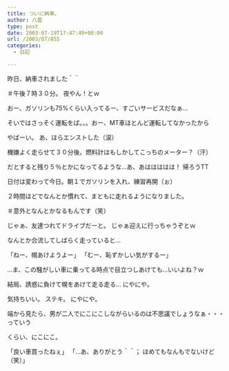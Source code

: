 ```yaml
---
title: ついに納車。
author: 八雲
type: post
date: 2003-07-19T17:47:49+00:00
url: /2003/07/855
categories:
  - 日記

---
```

昨日、納車されました＾＾
  
＃午後７時３０分。 夜やん！とｗ
  
おー、ガソリンも75%くらい入ってるー、すごいサービスだなぁ…
  
そいではさっそく運転をば。。。おー、MT車ほとんど運転してなかったから
  
やばーい。 あ、ほらエンストした（涙）
  
機嫌よく走らせて３０分後。燃料計はもしかしてこっちのメーター？（汗）
  
だとすると残り５％とかになってるような…あ、あははははは！ 帰ろうTT

日付は変わって今日。朝１でガソリンを入れ、練習再開（ぉ）
  
２時間ほどでなんとか慣れて、まともに走れるようになりました。
  
＃意外となんとかなるもんです（笑）
  
じゃぁ、友達つれてドライブだーと。 じゃぁ迎えに行っちゃうぞとｗ
  
なんとか合流してしばらく走っていると…
  
「ねー、幌あけようよー」 「むー、恥ずかしい気がするー」

…ま、この騒がしい車に乗ってる時点で目立つしあけても…いいよね？ｗ
  
結局、誘惑に負けて幌をあけて走る走る… にやにや。
  
気持ちいい。 ステキ。 にやにや。
  
端から見たら、男が二人でにこにこしながらいるのは不思議でしょうなぁ・・・っていう
  
くらい、にこにこ。
  
「良い車買ったねぇ」 「…あ、ありがとう＾＾； ほめてもなんもでないけど（笑）」